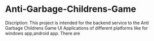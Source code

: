 # Anti-Garbage-Childrens-Game

Discription:
This project is intended for the backend service to the Anti Garbage Childrens Game UI Applications of different platforms like for windows app,android app.
There are  